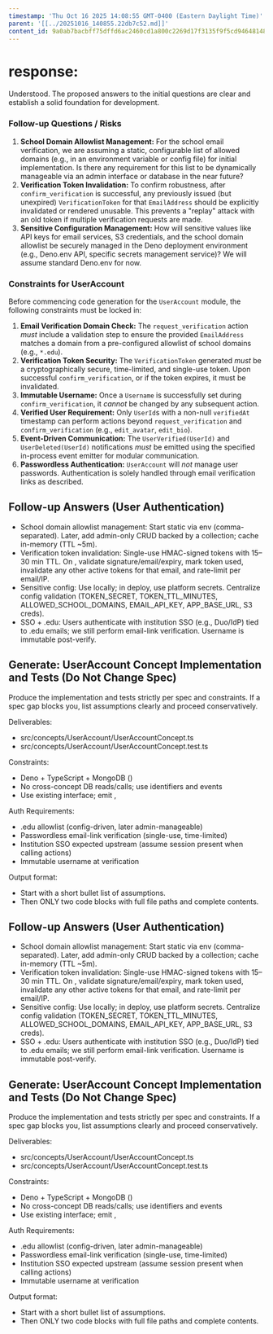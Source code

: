 ```yaml
---
timestamp: 'Thu Oct 16 2025 14:08:55 GMT-0400 (Eastern Daylight Time)'
parent: '[[../20251016_140855.22db7c52.md]]'
content_id: 9a0ab7bacbff75dffd6ac2460cd1a800c2269d17f3135f9f5cd9464814857af4
---
```


# response:

Understood. The proposed answers to the initial questions are clear and establish a solid foundation for development.

### Follow-up Questions / Risks

1. **School Domain Allowlist Management:** For the school email verification, we are assuming a static, configurable list of allowed domains (e.g., in an environment variable or config file) for initial implementation. Is there any requirement for this list to be dynamically manageable via an admin interface or database in the near future?
2. **Verification Token Invalidation:** To confirm robustness, after `confirm_verification` is successful, any previously issued (but unexpired) `VerificationToken` for that `EmailAddress` should be explicitly invalidated or rendered unusable. This prevents a "replay" attack with an old token if multiple verification requests are made.
3. **Sensitive Configuration Management:** How will sensitive values like API keys for email services, S3 credentials, and the school domain allowlist be securely managed in the Deno deployment environment (e.g., Deno.env API, specific secrets management service)? We will assume standard Deno.env for now.

### Constraints for UserAccount

Before commencing code generation for the `UserAccount` module, the following constraints must be locked in:

1. **Email Verification Domain Check:** The `request_verification` action *must* include a validation step to ensure the provided `EmailAddress` matches a domain from a pre-configured allowlist of school domains (e.g., `*.edu`).
2. **Verification Token Security:** The `VerificationToken` generated *must* be a cryptographically secure, time-limited, and single-use token. Upon successful `confirm_verification`, or if the token expires, it must be invalidated.
3. **Immutable Username:** Once a `Username` is successfully set during `confirm_verification`, it *cannot* be changed by any subsequent action.
4. **Verified User Requirement:** Only `UserId`s with a non-null `verifiedAt` timestamp can perform actions beyond `request_verification` and `confirm_verification` (e.g., `edit_avatar`, `edit_bio`).
5. **Event-Driven Communication:** The `UserVerified(UserId)` and `UserDeleted(UserId)` notifications *must* be emitted using the specified in-process event emitter for modular communication.
6. **Passwordless Authentication:** `UserAccount` will *not* manage user passwords. Authentication is solely handled through email verification links as described.

## Follow-up Answers (User Authentication)

* School domain allowlist management: Start static via env  (comma-separated). Later, add admin-only CRUD backed by a  collection; cache in-memory (TTL ~5m).
* Verification token invalidation: Single-use HMAC-signed tokens with 15–30 min TTL. On , validate signature/email/expiry, mark token used, invalidate any other active tokens for that email, and rate-limit  per email/IP.
* Sensitive config: Use  locally; in deploy, use platform secrets. Centralize config validation (TOKEN\_SECRET, TOKEN\_TTL\_MINUTES, ALLOWED\_SCHOOL\_DOMAINS, EMAIL\_API\_KEY, APP\_BASE\_URL, S3 creds).
* SSO + .edu: Users authenticate with institution SSO (e.g., Duo/IdP) tied to .edu emails; we still perform email-link verification. Username is immutable post-verify.

## Generate: UserAccount Concept Implementation and Tests (Do Not Change Spec)

Produce the implementation and tests strictly per spec and constraints. If a spec gap blocks you, list assumptions clearly and proceed conservatively.

Deliverables:

* src/concepts/UserAccount/UserAccountConcept.ts
* src/concepts/UserAccount/UserAccountConcept.test.ts

Constraints:

* Deno + TypeScript + MongoDB ()
* No cross-concept DB reads/calls; use identifiers and events
* Use  existing interface; emit ,

Auth Requirements:

* .edu allowlist (config-driven, later admin-manageable)
* Passwordless email-link verification (single-use, time-limited)
* Institution SSO expected upstream (assume session present when calling actions)
* Immutable username at verification

Output format:

* Start with a short bullet list of assumptions.
* Then ONLY two code blocks with full file paths and complete contents.

## Follow-up Answers (User Authentication)

* School domain allowlist management: Start static via env  (comma-separated). Later, add admin-only CRUD backed by a  collection; cache in-memory (TTL ~5m).
* Verification token invalidation: Single-use HMAC-signed tokens with 15–30 min TTL. On , validate signature/email/expiry, mark token used, invalidate any other active tokens for that email, and rate-limit  per email/IP.
* Sensitive config: Use  locally; in deploy, use platform secrets. Centralize config validation (TOKEN\_SECRET, TOKEN\_TTL\_MINUTES, ALLOWED\_SCHOOL\_DOMAINS, EMAIL\_API\_KEY, APP\_BASE\_URL, S3 creds).
* SSO + .edu: Users authenticate with institution SSO (e.g., Duo/IdP) tied to .edu emails; we still perform email-link verification. Username is immutable post-verify.

## Generate: UserAccount Concept Implementation and Tests (Do Not Change Spec)

Produce the implementation and tests strictly per spec and constraints. If a spec gap blocks you, list assumptions clearly and proceed conservatively.

Deliverables:

* src/concepts/UserAccount/UserAccountConcept.ts
* src/concepts/UserAccount/UserAccountConcept.test.ts

Constraints:

* Deno + TypeScript + MongoDB ()
* No cross-concept DB reads/calls; use identifiers and events
* Use  existing interface; emit ,

Auth Requirements:

* .edu allowlist (config-driven, later admin-manageable)
* Passwordless email-link verification (single-use, time-limited)
* Institution SSO expected upstream (assume session present when calling actions)
* Immutable username at verification

Output format:

* Start with a short bullet list of assumptions.
* Then ONLY two code blocks with full file paths and complete contents.
